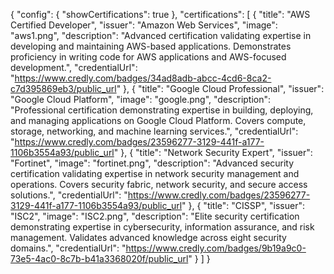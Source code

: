 {
    "config": {
        "showCertifications": true
    },
    "certifications": [
        {
            "title": "AWS Certified Developer",
            "issuer": "Amazon Web Services",
            "image": "aws1.png",
            "description": "Advanced certification validating expertise in developing and maintaining AWS-based applications. Demonstrates proficiency in writing code for AWS applications and AWS-focused development.",
            "credentialUrl": "https://www.credly.com/badges/34ad8adb-abcc-4cd6-8ca2-c7d395869eb3/public_url"
        },
        {
            "title": "Google Cloud Professional",
            "issuer": "Google Cloud Platform",
            "image": "google.png",
            "description": "Professional certification demonstrating expertise in building, deploying, and managing applications on Google Cloud Platform. Covers compute, storage, networking, and machine learning services.",
            "credentialUrl": "https://www.credly.com/badges/23596277-3129-441f-a177-1106b3554a93/public_url"
        },
        {
            "title": "Network Security Expert",
            "issuer": "Fortinet",
            "image": "fortinet.png",
            "description": "Advanced security certification validating expertise in network security management and operations. Covers security fabric, network security, and secure access solutions.",
            "credentialUrl": "https://www.credly.com/badges/23596277-3129-441f-a177-1106b3554a93/public_url"
        },
        {
            "title": "CISSP",
            "issuer": "ISC2",
            "image": "ISC2.png",
            "description": "Elite security certification demonstrating expertise in cybersecurity, information assurance, and risk management. Validates advanced knowledge across eight security domains.",
            "credentialUrl": "https://www.credly.com/badges/9b19a9c0-73e5-4ac0-8c7b-b41a3368020f/public_url"
        }
    ]
} 